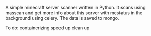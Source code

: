 A simple minecraft server scanner written in Python. It scans using masscan and get more info about this server with mcstatus in the background using celery. The data is saved to mongo.

To do:
containerizing
speed up
clean up
